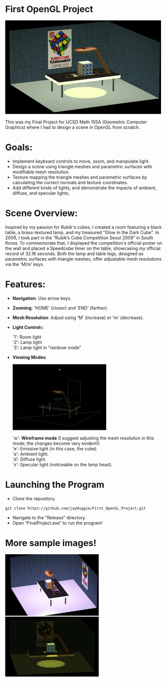 # First OpenGL Project

<img src="/sample_scenes/scene1.png" alt="scene1" title="scene1" width="500"/>

This was my Final Project for UCSD Math 155A (Geometric Computer Graphics) where I had to design a scene in OpenGL from scratch.


# Goals:

* Implement keyboard controls to move, zoom, and manipulate light.
* Design a scene using triangle meshes and parametric surfaces with modifiable mesh resolution.
* Texture mapping the triangle meshes and parametric surfaces by calculating the correct normals and texture coordinates.
* Add different kinds of lights, and demonstrate the impacts of ambient, diffuse, and specular lights.


# Scene Overview:

Inspired by my passion for Rubik's cubes, I created a room featuring a black table, a brass-textured lamp, and my treasured "Glow in the Dark Cube". In 2009, I took part in the “Rubik’s Cube Competition Seoul 2009” in South Korea. To commemorate that, I displayed the competition's official poster on the wall and placed a Speedcube timer on the table, showcasing my official record of 32.16 seconds. Both the lamp and table legs, designed as parametric surfaces with triangle meshes, offer adjustable mesh resolutions via the 'M/m' keys.

# Features:

* **Navigation**: Use arrow keys.
* **Zooming**: 'HOME' (closer) and 'END' (farther).
* **Mesh Resolution**: Adjust using 'M' (increase) or 'm' (decrease).
* **Light Control**s:

  '1': Room light  <br />
  '2': Lamp light  <br />
  '3': Lamp light in “rainbow mode”
  
* **Viewing Modes**:

  <img src="/sample_scenes/wiremode.png" alt="wireframe" title="wireframe" width="300"/>  <br />

  'w': **Wireframe mode** (I suggest adjusting the mesh resolution in this mode; the changes become very evident!)  <br />
  'e': Emissive light (in this case, the cube).  <br />
  'a': Ambient light.  <br />
  'd': Diffuse light.  <br />
  's': Specular light (noticeable on the lamp head).  <br />

# Launching the Program

* Clone the repository.
```
git clone https://github.com/jayHuggie/First_OpenGL_Project.git
```
* Navigate to the "Release" directory.
* Open “FinalProject.exe” to run the program!

# More sample images!

<p float="left">
  <img src="/sample_scenes/scene2.png" width="300" />
  <img src="/sample_scenes/scene3.png" width="300" /> 
</p>
